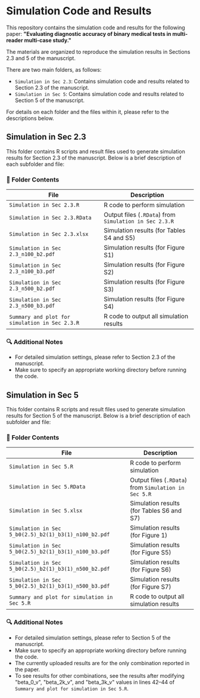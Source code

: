 # Simulation Code and Results

This repository contains the simulation code and results for the following paper:
**"Evaluating diagnostic accuracy of binary medical tests in multi-reader multi-case study."**

The materials are organized to reproduce the simulation results in Sections 2.3 and 5 of the manuscript.

There are two main folders, as follows:
- `Simulation in Sec 2.3`: Contains simulation code and results related to Section 2.3 of the manuscript.
- `Simulation in Sec 5`: Contains simulation code and results related to Section 5 of the manuscript.

For details on each folder and the files within it, please refer to the descriptions below.




## Simulation in Sec 2.3

This folder contains R scripts and result files used to generate simulation results for Section 2.3 of the manuscript. 
Below is a brief description of each subfolder and file:


### 📁 Folder Contents

| File                                           | Description                                                             |
|------------------------------------------------|-------------------------------------------------------------------------|
| `Simulation in Sec 2.3.R`                      | R code to perform simulation                                            |
| `Simulation in Sec 2.3.RData`                  | Output files (`.RData`) from `Simulation in Sec 2.3.R`                  |
| `Simulation in Sec 2.3.xlsx`                   | Simulation results (for Tables S4 and S5)                               |
| `Simulation in Sec 2.3_n100_b2.pdf`            | Simulation results (for Figure S1)                                      |
| `Simulation in Sec 2.3_n100_b3.pdf`            | Simulation results (for Figure S2)                                      |
| `Simulation in Sec 2.3_n500_b2.pdf`            | Simulation results (for Figure S3)                                      |
| `Simulation in Sec 2.3_n500_b3.pdf`            | Simulation results (for Figure S4)                                      |
| `Summary and plot for simulation in Sec 2.3.R` | R code to output all simulation results                                 |


### 🔍 Additional Notes
- For detailed simulation settings, please refer to Section 2.3 of the manuscript.
- Make sure to specify an appropriate working directory before running the code.





## Simulation in Sec 5

This folder contains R scripts and result files used to generate simulation results for Section 5 of the manuscript. 
Below is a brief description of each subfolder and file:


### 📁 Folder Contents

| File                                                  | Description                                          |
|-------------------------------------------------------|------------------------------------------------------|
| `Simulation in Sec 5.R`                               | R code to perform simulation                         |
| `Simulation in Sec 5.RData`                           | Output files (`.RData`) from `Simulation in Sec 5.R` |
| `Simulation in Sec 5.xlsx`                            | Simulation results (for Tables S6 and S7)            |
| `Simulation in Sec 5_b0(2.5)_b2(1)_b3(1)_n100_b2.pdf` | Simulation results (for Figure 1)                    |
| `Simulation in Sec 5_b0(2.5)_b2(1)_b3(1)_n100_b3.pdf` | Simulation results (for Figure S5)                   |
| `Simulation in Sec 5_b0(2.5)_b2(1)_b3(1)_n500_b2.pdf` | Simulation results (for Figure S6)                   |
| `Simulation in Sec 5_b0(2.5)_b2(1)_b3(1)_n500_b3.pdf` | Simulation results (for Figure S7)                   |
| `Summary and plot for simulation in Sec 5.R`          | R code to output all simulation results              |


### 🔍 Additional Notes
- For detailed simulation settings, please refer to Section 5 of the manuscript.
- Make sure to specify an appropriate working directory before running the code.
- The currently uploaded results are for the only combination reported in the paper.
- To see results for other combinations, see the results after modifying "beta_0_v", "beta_2k_v", and "beta_3k_v" values ​​in lines 42–44 of `Summary and plot for simulation in Sec 5.R`.


